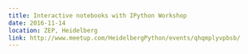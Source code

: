 ```yaml
---
title: Interactive notebooks with IPython Workshop
date: 2016-11-14
location: ZEP, Heidelberg
link: http://www.meetup.com/HeidelbergPython/events/qhqmplyvpbsb/
---
```

